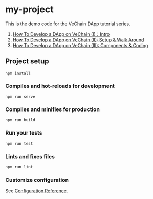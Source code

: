 # my-project

This is the demo code for the VeChain DApp tutorial series.

1. [How To Develop a DApp on VeChain (I)：Intro](https://medium.com/@laalaguer/how-to-develop-a-dapp-on-vechain-i-intro-86ccc48ef079)
2. [How To Develop a DApp on VeChain (II): Setup & Walk Around](https://medium.com/@laalaguer/how-to-develop-a-dapp-on-vechain-ii-setup-walk-around-109a01bf7ae9)
3. [How To Develop a DApp on VeChain (III): Components & Coding](https://medium.com/@laalaguer/how-to-develop-a-dapp-on-vechain-iii-components-coding-8c4eea965684)


## Project setup
```
npm install
```

### Compiles and hot-reloads for development
```
npm run serve
```

### Compiles and minifies for production
```
npm run build
```

### Run your tests
```
npm run test
```

### Lints and fixes files
```
npm run lint
```

### Customize configuration
See [Configuration Reference](https://cli.vuejs.org/config/).
